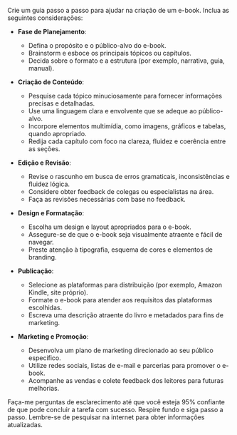  
Crie um guia passo a passo para ajudar na criação de um e-book. Inclua as seguintes considerações:

- **Fase de Planejamento**:
  - Defina o propósito e o público-alvo do e-book.
  - Brainstorm e esboce os principais tópicos ou capítulos.
  - Decida sobre o formato e a estrutura (por exemplo, narrativa, guia, manual).

- **Criação de Conteúdo**:
  - Pesquise cada tópico minuciosamente para fornecer informações precisas e detalhadas.
  - Use uma linguagem clara e envolvente que se adeque ao público-alvo.
  - Incorpore elementos multimídia, como imagens, gráficos e tabelas, quando apropriado.
  - Redija cada capítulo com foco na clareza, fluidez e coerência entre as seções.

- **Edição e Revisão**:
  - Revise o rascunho em busca de erros gramaticais, inconsistências e fluidez lógica.
  - Considere obter feedback de colegas ou especialistas na área.
  - Faça as revisões necessárias com base no feedback.

- **Design e Formatação**:
  - Escolha um design e layout apropriados para o e-book.
  - Assegure-se de que o e-book seja visualmente atraente e fácil de navegar.
  - Preste atenção à tipografia, esquema de cores e elementos de branding.

- **Publicação**:
  - Selecione as plataformas para distribuição (por exemplo, Amazon Kindle, site próprio).
  - Formate o e-book para atender aos requisitos das plataformas escolhidas.
  - Escreva uma descrição atraente do livro e metadados para fins de marketing.

- **Marketing e Promoção**:
  - Desenvolva um plano de marketing direcionado ao seu público específico.
  - Utilize redes sociais, listas de e-mail e parcerias para promover o e-book.
  - Acompanhe as vendas e colete feedback dos leitores para futuras melhorias.

Faça-me perguntas de esclarecimento até que você esteja 95% confiante de que pode concluir a tarefa com sucesso. Respire fundo e siga passo a passo. Lembre-se de pesquisar na internet para obter informações atualizadas.
```